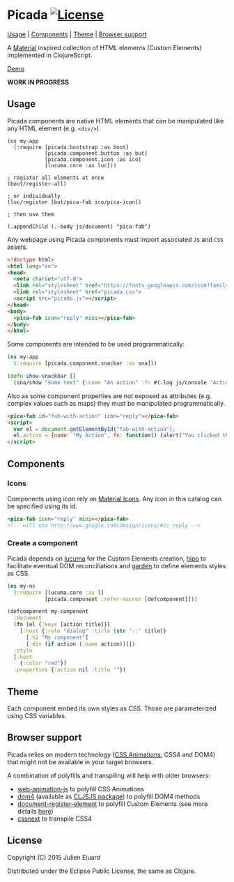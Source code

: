 # Picada [![License](http://img.shields.io/badge/license-EPL-blue.svg?style=flat)](https://www.eclipse.org/legal/epl-v10.html)

[Usage](#usage) | [Components](#components) | [Theme](#theme) | [Browser support](#browser-support)

A [Material](http://www.google.com/design/spec/) inspired collection of HTML elements (Custom Elements) implemented in ClojureScript.

[Demo](https://jeluard.github.io/picada/)

**WORK IN PROGRESS**

## Usage

Picada components are native HTML elements that can be manipulated like any HTML element (e.g. `<div/>`).

```
(ns my-app
  (:require [picada.bootstrap :as boot]
            [picada.component.button :as but]
            [picada.component.icon :as ico]
            [lucuma.core :as luc]))

; register all elements at once
(boot/register-all)

; or individually
(luc/register [but/pica-fab ico/pica-icon])

; then use them

(.appendChild (.-body js/document) "pica-fab")
```

Any webpage using Picada components must import associated `JS` and `CSS` assets.

```html
<!doctype html>
<html lang="en">
<head>
  <meta charset="utf-8">
  <link rel="stylesheet" href="https://fonts.googleapis.com/icon?family=Material+Icons">
  <link rel="stylesheet" href="picada.css">
  <script src="picada.js"></script>
</head>
<body>
  <pica-fab icon="reply" mini></pica-fab>
</body>
</html>
```

Some components are intended to be used programmatically:

```clojure
(ns my-app
  (:require [picada.component.snackar :as sna]))

(defn show-snackbar []
  (sna/show "Some text" {:name "An action" :fn #(.log js/console "Action clicked")}))
```

Also as some component properties are not exposed as attributes (e.g. complex values such as maps) they must be manipulated programmatically.

```html
<pica-fab id="fab-with-action" icon="reply"></pica-fab>
<script>
  var el = document.getElementById("fab-with-action");
  el.action = {name: "My Action", fn: function() {alert("You clicked the button!")}};
</script>
```

## Components

### Icons

Components using icon rely on [Material Icons](http://www.google.com/design/icons/). Any icon in this catalog can be specified using its id.

```html
<pica-fab icon="reply" mini></pica-fab>
<!-- will use http://www.google.com/design/icons/#ic_reply -->
```

### Create a component

Picada depends on [lucuma](https://github.com/jeluard/lucuma) for the Custom Elements creation, [hipo](https://github.com/jeluard/hipo) to facilitate eventual DOM reconciliations and [garden](https://github.com/noprompt/garden) to define elements styles as CSS.

```clojure
(ns my-ns
  (:require [lucuma.core :as l]
            [picada.component :refer-macros [defcomponent]]))

(defcomponent my-component
  :document
  (fn [el {:keys [action title]}]
    [:host {:role "dialog" :title (str "::" title)}
      [:h2 "My component"]
      [:div (if action (:name action))]])
  :style
  [:host
    {:color "red"}]
  :properties {:action nil :title ""})
```

## Theme

Each component embed its own styles as CSS. Those are parameterized using CSS variables.

## Browser support

Picada relies on modern technology ([CSS Animations](http://www.w3.org/TR/css3-animations/), CSS4 and DOM4) that might not be available in your target browsers.

A combination of polyfills and transpiling will help with older browsers:

* [web-animation-js](https://github.com/web-animations/web-animations-js/) to polyfill CSS Animations
* [dom4](https://github.com/WebReflection/dom4) (available as [CLJSJS package](https://github.com/cljsjs/packages/tree/master/dom4)) to polyfill DOM4 methods
* [document-register-element](https://github.com/WebReflection/document-register-element) to polyfill Custom Elements (see more details [here](https://github.com/jeluard/lucuma#browser-support))
* [cssnext](http://cssnext.io) to transpile CSS4

## License

Copyright (C) 2015 Julien Eluard

Distributed under the Eclipse Public License, the same as Clojure.
